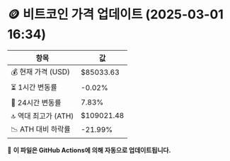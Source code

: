 # 🪙 비트코인 가격 업데이트 (2025-03-01 16:34)

| 항목                | 값 |
|--------------------|----------------|
| 💰 현재 가격 (USD) | $85033.63 |
| ⏳ 1시간 변동률    | -0.02% |
| 📆 24시간 변동률   | 7.83% |
| 🔝 역대 최고가 (ATH) | $109021.48 |
| 📉 ATH 대비 하락률 | -21.99% |

🔄 **이 파일은 GitHub Actions에 의해 자동으로 업데이트됩니다.**
